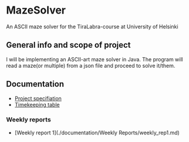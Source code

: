# MazeSolver
An ASCII maze solver for the TiraLabra-course at University of Helsinki

## General info and scope of project
I will be implementing an ASCII-art maze solver in Java. The program will read a maze(or multiple) from a json file and proceed to solve it/them.

## Documentation
* [Project specifiation](./documentation/project_specification.md)
* [Timekeeping table](./documentation/timekeeping.md)
### Weekly reports
* [Weekly report 1](./documentation/Weekly Reports/weekly_rep1.md)
